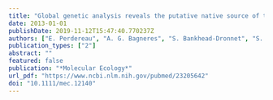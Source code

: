```yaml
---
title: "Global genetic analysis reveals the putative native source of the invasive termite, Reticulitermes flavipes, in France"
date: 2013-01-01
publishDate: 2019-11-12T15:47:40.770237Z
authors: ["E. Perdereau", "A. G. Bagneres", "S. Bankhead-Dronnet", "S. Dupont", "M. Zimmermann", "E. L. Vargo", "F. Dedeine"]
publication_types: ["2"]
abstract: ""
featured: false
publication: "*Molecular Ecology*"
url_pdf: "https://www.ncbi.nlm.nih.gov/pubmed/23205642"
doi: "10.1111/mec.12140"
---
```


